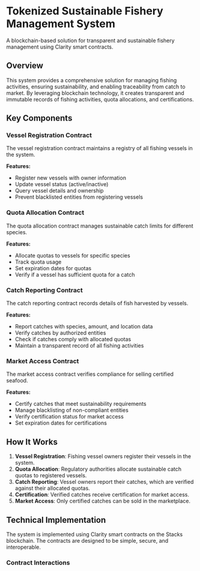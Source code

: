 # Tokenized Sustainable Fishery Management System

A blockchain-based solution for transparent and sustainable fishery management using Clarity smart contracts.

## Overview

This system provides a comprehensive solution for managing fishing activities, ensuring sustainability, and enabling traceability from catch to market. By leveraging blockchain technology, it creates transparent and immutable records of fishing activities, quota allocations, and certifications.

## Key Components

### Vessel Registration Contract

The vessel registration contract maintains a registry of all fishing vessels in the system.

**Features:**
- Register new vessels with owner information
- Update vessel status (active/inactive)
- Query vessel details and ownership
- Prevent blacklisted entities from registering vessels

### Quota Allocation Contract

The quota allocation contract manages sustainable catch limits for different species.

**Features:**
- Allocate quotas to vessels for specific species
- Track quota usage
- Set expiration dates for quotas
- Verify if a vessel has sufficient quota for a catch

### Catch Reporting Contract

The catch reporting contract records details of fish harvested by vessels.

**Features:**
- Report catches with species, amount, and location data
- Verify catches by authorized entities
- Check if catches comply with allocated quotas
- Maintain a transparent record of all fishing activities

### Market Access Contract

The market access contract verifies compliance for selling certified seafood.

**Features:**
- Certify catches that meet sustainability requirements
- Manage blacklisting of non-compliant entities
- Verify certification status for market access
- Set expiration dates for certifications

## How It Works

1. **Vessel Registration**: Fishing vessel owners register their vessels in the system.
2. **Quota Allocation**: Regulatory authorities allocate sustainable catch quotas to registered vessels.
3. **Catch Reporting**: Vessel owners report their catches, which are verified against their allocated quotas.
4. **Certification**: Verified catches receive certification for market access.
5. **Market Access**: Only certified catches can be sold in the marketplace.

## Technical Implementation

The system is implemented using Clarity smart contracts on the Stacks blockchain. The contracts are designed to be simple, secure, and interoperable.

### Contract Interactions

